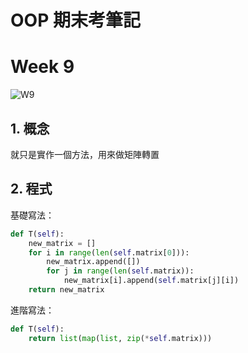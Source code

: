 # OOP 期末考筆記

# Week 9

![W9](https://media.discordapp.net/attachments/868759966431973416/1060030421133439099/2023-01-04_11.02.12.png?width=1679&height=937)

## 1. 概念

就只是實作一個方法，用來做矩陣轉置

## 2. 程式

基礎寫法：

```python
def T(self):
    new_matrix = []
    for i in range(len(self.matrix[0])):
        new_matrix.append([])
        for j in range(len(self.matrix)):
            new_matrix[i].append(self.matrix[j][i])
    return new_matrix
```

進階寫法：

```python
def T(self):
    return list(map(list, zip(*self.matrix)))
```